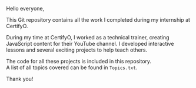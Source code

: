 Hello everyone,

This Git repository contains all the work I completed during my internship at CertifyO.

During my time at CertifyO, I worked as a technical trainer, creating JavaScript content for their YouTube channel. I developed interactive lessons and several exciting projects to help teach others.

The code for all these projects is included in this repository.  
A list of all topics covered can be found in `Topics.txt`.

Thank you!
